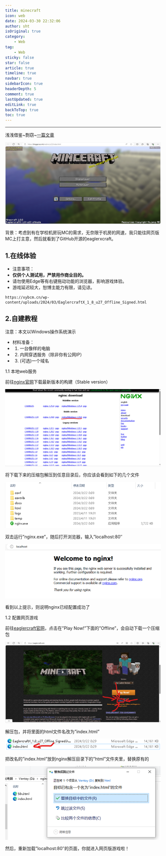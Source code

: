 ```yaml
---
title: minecraft
icon: web
date: 2024-03-30 22:32:06
author: sht
isOriginal: true
category: 
    - Web
tag:
    - Web
sticky: false
star: false
article: true
timeline: true
navbar: true
sidebarIcon: true
headerDepth: 5
comment: true
lastUpdated: true
editLink: true
backToTop: true
toc: true
---
```


---
浅浅借鉴~剽窃~[一篇文章](https://blog.huang223.top/2024/p=17/)


![img](./minecraft.assets/屏幕截图-2024-03-20-025322-1024x536.png)

背景：考虑到有在学校机房玩MC的需求，无奈限于机房的网速，我只能往网页版MC上打主意，然后就看到了GitHub开源的eaglerxcraft。

## 1.在线体验

- 注意事项：
- **仅供个人测试用，严禁用作商业目的。**
- 请勿使用Edge等有右键拖动功能的浏览器，影响游戏体验。
- 游戏延迟较大，恕博主能力有限，请见谅。

```
https://xybcm.cn/wp-content/uploads/2024/03/EaglercraftX_1_8_u27_Offline_Signed.html
```

## 2.自建教程

注意：本文以Windows操作系统演示

- 材料准备：
- 1. 一台像样的电脑
- 2. 内网穿透服务（除非你有公网IP）
- 3. (可选)一个域名

1.1 本地web服务

前往[nginx官网](https://nginx.org/en/download.html)下载最新版本的构建（Stable version）

![img](./minecraft.assets/image-6-1024x506.png)

将下载下来的压缩包解压到任意目录后，你应该会看到如下的几个文件

![img](./minecraft.assets/image-1.png)

双击运行”nginx.exe”，随后打开浏览器，输入”localhost:80″

![img](./minecraft.assets/image-2.png)

看到以上提示，则说明nginx已经配置成功了

1.2 配置网页游戏

前往[eaglercraft官网](https://eaglercraft.com/)，点击在”Play Now!”下面的”Offline”，会自动下载一个压缩包

![img](./minecraft.assets/image-3-1024x534.png)

解压包，并将里面的html文件名改为”index.html”

![img](./minecraft.assets/image-4.png)

把改名的”index.html”放到nginx解压目录下的”html”文件夹里，替换原有的

![img](./minecraft.assets/image-5.png)

然后，重新加载”localhost:80″的页面，你就进入网页版游戏啦！
